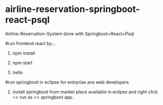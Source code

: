 # airline-reservation-springboot-react-psql
Airline-Reservation-System done with Springboot+React+Psql



#run frontend react by...
1. npm install
2. npm start

3. hello

#run springboot in eclipse for entrprise ans web developers 
1. install springboot from market place available in eclipse and right click >> run as >> springboot app.
